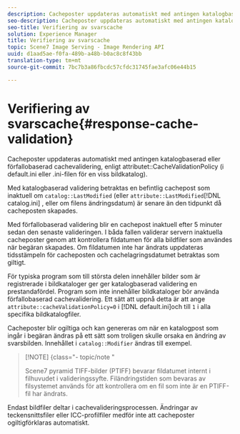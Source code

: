 ```yaml
---
description: Cacheposter uppdateras automatiskt med antingen katalogbaserad eller förfallobaserad cachevalidering, vilket väljs med attributet CacheValidationPolicy (i default.ini eller .ini-filen för en viss bildkatalog).
seo-description: Cacheposter uppdateras automatiskt med antingen katalogbaserad eller förfallobaserad cachevalidering, vilket väljs med attributet CacheValidationPolicy (i default.ini eller .ini-filen för en viss bildkatalog).
seo-title: Verifiering av svarscache
solution: Experience Manager
title: Verifiering av svarscache
topic: Scene7 Image Serving - Image Rendering API
uuid: d1aad5ae-f0fa-489b-a48b-b0ac8c8f43bb
translation-type: tm+mt
source-git-commit: 7bc7b3a86fbcdc57cfdc31745fae3afc06e44b15

---
```



# Verifiering av svarscache{#response-cache-validation}

Cacheposter uppdateras automatiskt med antingen katalogbaserad eller förfallobaserad cachevalidering, enligt attributet::CacheValidationPolicy (i default.ini eller .ini-filen för en viss bildkatalog).

Med katalogbaserad validering betraktas en befintlig cachepost som inaktuell om `catalog::LastModified` (eller `attribute::LastModified`[!DNL catalog.ini] , eller om filens ändringsdatum) är senare än den tidpunkt då cacheposten skapades.

Med förfallobaserad validering blir en cachepost inaktuell efter 5 minuter sedan den senaste valideringen. I båda fallen validerar servern inaktuella cacheposter genom att kontrollera fildatumen för alla bildfiler som användes när begäran skapades. Om fildatumen inte har ändrats uppdateras tidsstämpeln för cacheposten och cachelagringsdatumet betraktas som giltigt.

För typiska program som till största delen innehåller bilder som är registrerade i bildkataloger ger ger katalogbaserad validering en prestandafördel. Program som inte innehåller bildkataloger bör använda förfallobaserad cachevalidering. Ett sätt att uppnå detta är att ange `attribute::cacheValidationPolicy=0` i [!DNL default.ini]och till `1` i alla specifika bildkatalogfiler.

Cacheposter blir ogiltiga och kan genereras om när en katalogpost som ingår i begäran ändras på ett sätt som troligen skulle orsaka en ändring av svarsbilden. Innehållet i `catalog::Modifier` ändras till exempel.

>[!NOTE] {class=&quot;- topic/note &quot;
>
>Scene7 pyramid TIFF-bilder (PTIFF) bevarar fildatumet internt i filhuvudet i valideringssyfte. Filändringstiden som bevaras av filsystemet används för att kontrollera om en fil som inte är en PTIFF-fil har ändrats.

Endast bildfiler deltar i cachevalideringsprocessen. Ändringar av teckensnittsfiler eller ICC-profilfiler medför inte att cacheposter ogiltigförklaras automatiskt.

